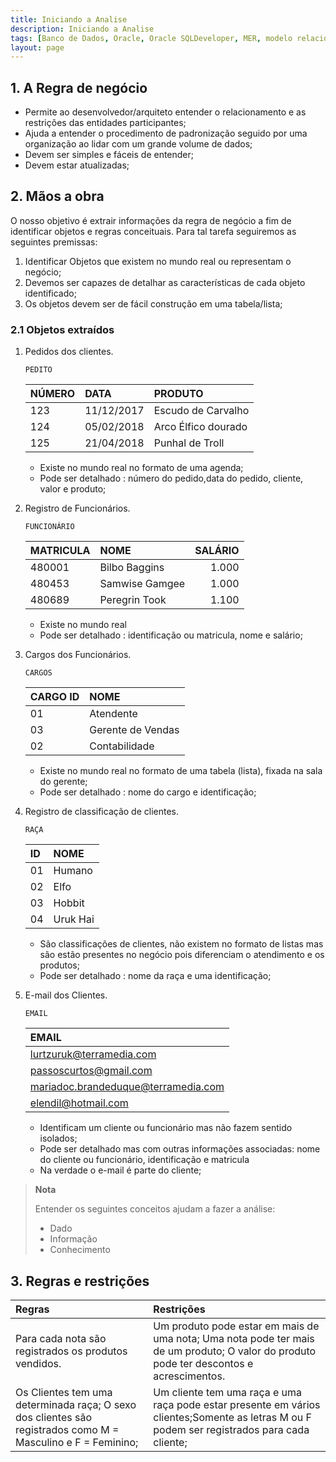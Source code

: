 ```yaml
---
title: Iniciando a Analise
description: Iniciando a Analise
tags: [Banco de Dados, Oracle, Oracle SQLDeveloper, MER, modelo relacional,PostgreSQL]
layout: page
---
```


## 1. A Regra de negócio
- Permite ao desenvolvedor/arquiteto entender o relacionamento e as restrições das entidades participantes;
- Ajuda a entender o procedimento de padronização seguido por uma organização ao lidar com um grande volume de dados;
- Devem ser simples e fáceis de entender;
- Devem estar atualizadas;

## 2. Mãos a obra
O nosso objetivo é extrair informações da regra de negócio a fim de identificar objetos e regras conceituais. Para tal tarefa seguiremos as seguintes premissas:

1. Identificar Objetos que existem no mundo real ou representam o negócio;
1. Devemos ser capazes de detalhar as características de cada objeto identificado;
1. Os objetos devem ser de fácil construção em uma tabela/lista;

### 2.1 Objetos extraídos
1. Pedidos dos clientes.

    `PEDITO`

    |NÚMERO|	DATA    |	PRODUTO|
    |:-    |:-        |:-    |
    |123	 |11/12/2017|	Escudo de Carvalho|
    |124	 |05/02/2018|	Arco Élfico dourado|
    |125	 |21/04/2018|	Punhal de Troll|

    - Existe no mundo real no formato de uma agenda;
    - Pode ser detalhado : número do pedido,data do pedido, cliente, valor e produto;

1. Registro de Funcionários.

    `FUNCIONÁRIO`

    | MATRICULA |	NOME          |	SALÁRIO|
    |:-         |:-             |-:      |
    |480001     |	Bilbo Baggins |	1.000   |
    |480453	    |Samwise Gamgee |	1.000   |
    |480689	    |Peregrin Took  |	1.100   |

    - Existe no mundo real
    - Pode ser detalhado : identificação ou matricula, nome e salário;
1. Cargos dos Funcionários.

    `CARGOS`

    |CARGO ID|	NOME|
    |:-      |:-    |
    |01	     |Atendente|
    |03	     |Gerente de Vendas|
    |02	     |Contabilidade|

    - Existe no mundo real no formato de uma tabela (lista), fixada na sala do gerente;
    - Pode ser detalhado : nome do cargo e identificação;

1. Registro de classificação de clientes.

    `RAÇA`

    |ID|NOME  |
    |:-|:-  |
    |01|	Humano|
    |02|	Elfo|
    |03|	Hobbit|
    |04|	Uruk Hai|

    - São classificações de clientes, não existem no formato de listas mas são estão presentes no negócio pois diferenciam o atendimento e os produtos;
    - Pode ser detalhado : nome da raça e uma identificação;
1. E-mail dos Clientes.

    `EMAIL`

    |EMAIL|
    |:-|
    |lurtzuruk@terramedia.com|
    |passoscurtos@gmail.com|
    |mariadoc.brandeduque@terramedia.com|
    |elendil@hotmail.com|

    - Identificam um cliente ou funcionário mas não fazem sentido isolados;
    - Pode ser detalhado mas com outras informações associadas: nome do cliente ou funcionário, identificação e matricula
    - Na verdade o e-mail é parte do cliente;

> **Nota**
>
>Entender os seguintes conceitos ajudam a fazer a análise:
> - Dado
> - Informação
> - Conhecimento

## 3. Regras e restrições

|Regras             |Restrições           |
|:-                 |:-                   |
|Para cada nota são registrados os produtos vendidos.| Um produto pode estar em mais de uma nota; Uma nota pode ter mais de um produto; O valor do produto pode ter descontos e acrescimentos.|
|Os Clientes tem uma determinada raça; O sexo dos clientes são registrados como M = Masculino e F = Feminino;|Um cliente tem uma raça e uma raça pode estar presente em vários clientes;Somente as letras M ou F podem ser registrados para cada cliente;|
